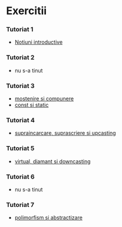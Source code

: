 # Exercitii

### Tutoriat 1

- [Notiuni introductive](https://github.com/DimaOanaTeodora/Tutoriat-POO-2022/blob/main/Exercitii/T1.md)

### Tutoriat 2

- nu s-a tinut

### Tutoriat 3

- [mostenire si compunere](https://github.com/DimaOanaTeodora/Tutoriat-POO-2022/blob/main/Exercitii/T3%201.md)
- [const si static](https://github.com/DimaOanaTeodora/Tutoriat-POO-2022/blob/main/Exercitii/T3%202.md)

### Tutoriat 4

- [supraincarcare, suprascriere si upcasting](https://github.com/DimaOanaTeodora/Tutoriat-POO-2022/blob/main/Exercitii/T4.md)

### Tutoriat 5

- [virtual, diamant si downcasting](https://github.com/DimaOanaTeodora/Tutoriat-POO-2022/blob/main/Exercitii/T5.md)

### Tutoriat 6

- nu s-a tinut

### Tutoriat 7
- [polimorfism si abstractizare](https://github.com/DimaOanaTeodora/Tutoriat-POO-2022/blob/main/Exercitii/T7.md)
